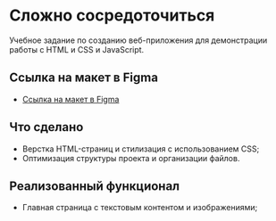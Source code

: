 # Сложно сосредоточиться
Учебное задание по созданию веб-приложения для демонстрации работы с HTML и CSS и JavaScript.

## Ссылка на макет в Figma
- [Ссылка на макет в Figma](https://www.figma.com/design/lCqDbWjgllgJtb2hmCqfyX/%236-Сложно-сосредоточиться?node-id=0-1&t=a5WuxLYJb5UkmkLZ-0)

## Что сделано
- Верстка HTML-страниц и стилизация с использованием CSS;
- Оптимизация структуры проекта и организации файлов.

## Реализованный функционал
- Главная страница с текстовым контентом и изображениями;